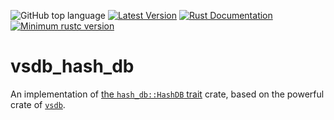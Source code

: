 ![GitHub top language](https://img.shields.io/github/languages/top/rust-util-collections/VSDB)
[![Latest Version](https://img.shields.io/crates/v/vsdb_hash_db.svg)](https://crates.io/crates/vsdb_hash_db)
[![Rust Documentation](https://img.shields.io/badge/api-rustdoc-blue.svg)](https://docs.rs/vsdb_hash_db)
[![Minimum rustc version](https://img.shields.io/badge/rustc-1.78+-lightgray.svg)](https://github.com/rust-random/rand#rust-version-requirements)

# vsdb_hash_db

An implementation of [the `hash_db::HashDB` trait](https://crates.io/crates/hash-db) crate, based on the powerful crate of [`vsdb`](https://crates.io/crates/vsdb).
